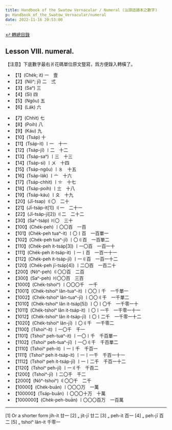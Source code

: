 ```yaml
---
title: Handbook of the Swatow Vernacular / Numeral (汕頭話讀本之數字)
p: Handbook_of_the_Swatow_Vernacular/numeral
date: 2022-11-16 20:53:00
---
```


[↩️ 轉總目錄](/Handbook_of_the_Swatow_Vernacular)

## Lesson VIII. numeral.

【注意】下底數字最右爿花碼單位原文豎寫，爲方便錄入轉橫了。

* 【1】(Chék; it) 一　壹
* 【2】(Nõⁿ; jī) 二　弍
* 【3】(Saⁿ) 三
* 【4】(Sì) 四
* 【5】(Ngõu) 五
* 【6】(Lák) 六
<!--more-->
* 【7】(Chhit) 七
* 【8】(Poih) 八
* 【9】(Káu) 九
* 【10】(Tsáp) 十
* 【11】(Tsáp-it) 〡一　十一
* 【12】(Tsáp-jī) 〡二　十二
* 【13】(Tsáp-saⁿ) 〡三　十三
* 【14】(Tsáp-sì) 〡〤　十四
* 【15】(Tsáp-ngõu) 〡〥　十五
* 【16】(Tsáp-lák) 〡〦　十六
* 【17】(Tsáp-chhit) 〡〧　十七
* 【18】(Tsáp-poih) 〡〨　十八
* 【19】(Tsáp-káu) 〡〩　十九
* 【20】(Jī-tsap) 〢〇　二十
* 【21】(Jī-tsáp-it[1]) 〢一　二十一
* 【22】(Jī-tsáp-jī[2]) 〢二　二十二
* 【30】(Saⁿ-tsáp) 〣〇　三十
* 【100】(Chék-peh) 〡〇〇百　一百
* 【101】(Chék-peh tuaⁿ-it) 〡〇〡百　一百單一
* 【102】(Chék-peh tuaⁿ-jī) 〡〇〢百　一百單二
* 【110】(Chék-peh it-tsáp[3]) 〡一〇百　一百一十
* 【111】(Chék-peh it-tsáp-it) 〡一〡百　一百一十一
* 【112】(Chék-peh it-tsáp-jī) 〡一〢百　一百一十二
* 【120】(Chék-peh jī-tsáp[4]) 〡二〇百　一百二十
* 【200】(Nõⁿ-peh) 〢〇〇百　二百
* 【300】(Saⁿ-peh) 〣〇〇百　三百
* 【1000】(Chék-tshoiⁿ) 〡〇〇〇千　一千
* 【1001】(Chék-tshoiⁿ lân-tuaⁿ-it) 〡〇〇〡千　一千單一
* 【1002】(Chék-tshoiⁿ lân-tuaⁿ-jī) 〡〇〇〢千　一千單二
* 【1010】(Chék-tshoiⁿ lân it-tsáp[5]) 〡〇〡〇千　一千零一十
* 【1011】(Chék-tshoiⁿ lân it-tsáp-it) 〡〇〡一千　一千零一十一
* 【1012】(Chék-tshoiⁿ lân it-tsáp-jī) 〡〇〡二千　一千零一十二
* 【1020】(Chék-tshoiⁿ lân-jī) 〡〇〢千　一千零二
* 【1100】(Tshoiⁿ-it) 〡一〇千　千一
* 【1101】(Tshoiⁿ peh-tuaⁿ-it) 〡一〇〡千　千百單一
* 【1102】(Tshoiⁿ peh-tuaⁿ-jī) 〡一〇〢千　千百單二
* 【1110】(Tshoiⁿ peh-it) 〡一〡千　千百一
* 【1111】(Tshoiⁿ peh it-tsáp-it) 〡一〡一千　千百一十一
* 【1112】(Tshoiⁿ peh it-tsáp-jī) 〡一〡二千　千百一十二
* 【1120】(Tshoiⁿ peh-jī) 〡一〢千　千百二
* 【1200】(Tshoiⁿ-jī) 〡二〇千　千二
* 【2000】(Nõⁿ-tshoiⁿ) 〢〇〇千　二千
* 【10000】(Chék-buān) 〡〇〇〇万　一萬
* 【100000】(Tsáp-buān) 〡〇〇〇十万　十萬
* 【1000000】(Chék-peh-buān) 〡〇〇〇百万　一百萬

------
[1] Or a shorter form jíh-it 廿一
[2] „ jít-jī 廿二
[3] „ peh-it 百一
[4] „ peh-jī 百二
[5] „ tshoiⁿ lân-it 千零一
